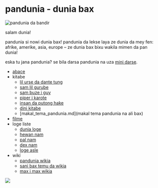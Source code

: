 pandunia - dunia bax
=====================

![](http://www.pandunia.info/bandir/bandir.png "pandunia da bandir")

salam dunia!

pandunia si nowi dunia bax! pandunia da lekse laya ze dunia da mey
fen: afrike, amerike, asia, europe – ze dunia bax bixu wakila mimen
da pan dunia!

eska tu jana pandunia? se bila darsa pandunia na uza [mini darse](mini_darse.html).


* [abace](abc.md)
* kitabe
  * [lil urse da dante tung](baru_dante.md)
  * [sam lil gurube](3_lil_gurube.md)
  * [sam buze i guy](3_buze_i_guy.md)
  * [piper i karote](piper_i_karot.md)
  * [insan da putong hake](putong_hake.md)
  * [dini kitabe](dini_kitabe.md)
  * [makal_tema_pandunia.md](makal tema pandunia na ali bax)
* [filme](filme.md)
* loge liste
  * [dunia loge](lekse/dunia_loge.html)
  * [hewan nam](lekse/hewan.html)
  * [pal nam](lekse/pal.html)
  * [dex nam](dex_nam.md)
  * [loge asle](loge_asle.md)
* wikí
  * [pandunia wikia](https://pandunia.wikia.com/wiki/Pandunia_Wiki)
  * [sani bax temu da wikia](http://eo.sani-bax.wikia.com/wiki/Kategorio:Sani_bax)
  * [max i max wikia](http://eo.pandunia.wikia.com/wiki/Ali_pandunia_wikia)


![](http://www.pandunia.info/kuvat/pandunia_ge_waterman.png)

